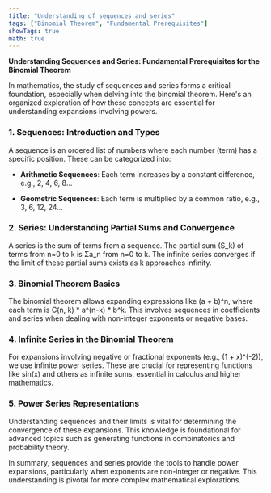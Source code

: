 ```yaml
---
title: "Understanding of sequences and series"
tags: ["Binomial Theorem", "Fundamental Prerequisites"]
showTags: true
math: true
---
```




**Understanding Sequences and Series: Fundamental Prerequisites for the Binomial Theorem**

In mathematics, the study of sequences and series forms a critical foundation, especially when delving into the binomial theorem. Here's an organized exploration of how these concepts are essential for understanding expansions involving powers.

### 1. **Sequences: Introduction and Types**

A sequence is an ordered list of numbers where each number (term) has a specific position. These can be categorized into:

- **Arithmetic Sequences**: Each term increases by a constant difference, e.g., 2, 4, 6, 8...
  
- **Geometric Sequences**: Each term is multiplied by a common ratio, e.g., 3, 6, 12, 24...

### 2. **Series: Understanding Partial Sums and Convergence**

A series is the sum of terms from a sequence. The partial sum (S_k) of terms from n=0 to k is Σa_n from n=0 to k. The infinite series converges if the limit of these partial sums exists as k approaches infinity.

### 3. **Binomial Theorem Basics**

The binomial theorem allows expanding expressions like (a + b)^n, where each term is C(n, k) * a^(n-k) * b^k. This involves sequences in coefficients and series when dealing with non-integer exponents or negative bases.

### 4. **Infinite Series in the Binomial Theorem**

For expansions involving negative or fractional exponents (e.g., (1 + x)^(-2)), we use infinite power series. These are crucial for representing functions like sin(x) and others as infinite sums, essential in calculus and higher mathematics.

### 5. **Power Series Representations**

Understanding sequences and their limits is vital for determining the convergence of these expansions. This knowledge is foundational for advanced topics such as generating functions in combinatorics and probability theory.

In summary, sequences and series provide the tools to handle power expansions, particularly when exponents are non-integer or negative. This understanding is pivotal for more complex mathematical explorations.
